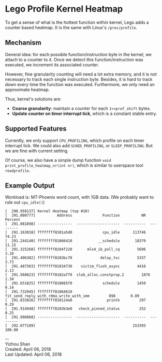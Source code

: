 # Lego Profile Kernel Heatmap

To get a sense of what is the hottest function within kernel, Lego adds a  counter based heatmap. It is the same with Linux's `/proc/profile`.

## Mechanism
General idea: for each possible function/instruction byte in the kernel, we attach to a counter to it. Once we detect this function/instruction was executed, we increment its associated counter.

However, fine granularity counting will need a lot extra memory, and it is not necessary to track each single instruction byte. Besides, it is hard to track down every time the function was executed. Furthermore, we only need an approximate heatmap.

Thus, kernel's solutions are:

- __Coarse granularity__: maintain a counter for each `1<<prof_shift` bytes.
- __Update counter on timer interrupt tick__, which is a constant stable entry.

## Supported Features

Currently, we only support `CPU_PROFILING`, which profile on each timer interrupt tick. We could also add `SCHED_PROFILING`, or `SLEEP_PROFILING`. But we are fine with current setting.

Of course, we also have a simple dump function `void print_profile_heatmap_nr(int nr)`, which is similar to userspace tool `readprofile`.

## Example Output
Workload is: MT-Phoenix word count, with 1GB data. (We probably want to rule out `cpu_idle()`)
```
[  290.958137] Kernel Heatmap (top #10)
[  291.000777]          Address              Function          NR    Percent
[  291.081898] ----------------  --------------------  ----------  ---------
[  291.163018] ffffffff8101a5d0              cpu_idle      113746      74.23
[  291.244140] ffffffff81066410            __schedule       18379      11.15
[  291.325260] ffffffff8104f220       mlx4_ib_poll_cq        5696       3.10
[  291.406382] ffffffff8103bc70             delay_tsc        5337       3.73
[  291.487503] ffffffff81034730    victim_flush_async        4416       2.13
[  291.568623] ffffffff8102af70  slob_alloc.constprop.2        1876       1.34
[  291.651825] ffffffff810665f0              schedule        1450       0.14
[  291.732945] ffffffff81064610  fit_send_reply_with_rdma_write_with_imm         898       0.89
[  291.833826] ffffffff810124a0                printk         297       0.29
[  291.914948] ffffffff8103b3e0   check_pinned_status         252       0.25
[  291.996068] ----------------  --------------------  ----------  ---------
[  292.077189]                                             153393     100.00
```

--  
Yizhou Shan  
Created: April 06, 2018  
Last Updated: April 06, 2018
